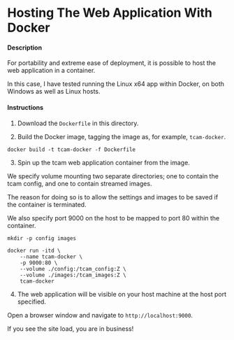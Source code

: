 Hosting The Web Application With Docker
=====

#### Description

For portability and extreme ease of deployment, it is possible to host the web application in a container.

In this case, I have tested running the Linux x64 app within Docker, on both Windows as well as Linux hosts.


#### Instructions

1. Download the `Dockerfile` in this directory.

2. Build the Docker image, tagging the image as, for example, `tcam-docker`.

```
docker build -t tcam-docker -f Dockerfile
```

3. Spin up the tcam web application container from the image.

We specify volume mounting two separate directories; one to contain the tcam config, and one to contain streamed images.

The reason for doing so is to allow the settings and images to be saved if the container is terminated.

We also specify port 9000 on the host to be mapped to port 80 within the container.

```
mkdir -p config images

docker run -itd \
    --name tcam-docker \
    -p 9000:80 \
    --volume ./config:/tcam_config:Z \
    --volume ./images:/tcam_images:Z \
    tcam-docker
```
4. The web application will be visible on your host machine at the host port specified.

Open a browser window and navigate to `http://localhost:9000`.

If you see the site load, you are in business!

